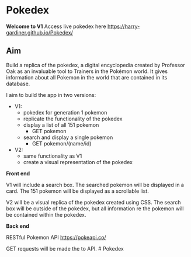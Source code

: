 # Pokedex

**Welcome to V1**
Access live pokedex here <https://harry-gardiner.github.io/Pokedex/>

## Aim
Build a replica of the pokedex, a digital encyclopedia created by Professor Oak as an invaluable tool to Trainers in the Pokémon world. It gives information about all Pokemon in the world that are contained in its database. 

I aim to build the app in two versions:
- V1:
  - pokedex for generation 1 pokemon
  - replicate the functionality of the pokedex
  - display a list of all 151 pokemon
    - GET pokemon
  - search and display a single pokemon
    - GET pokemon/(name/id)
- V2:
  - same functionality as V1
  - create a visual representation of the pokedex

**Front end**

V1 will include a search box. The searched pokemon will be displayed in a card. The 151 pokemon will be displayed as a scrollable list.

V2 will be a visual replica of the pokedex created using CSS. The search box will be outside of the pokedex, but all information re the pokemon will be contained within the pokedex. 

**Back end**

RESTful Pokemon API <https://pokeapi.co/>

GET requests will be made the to API. # Pokedex
